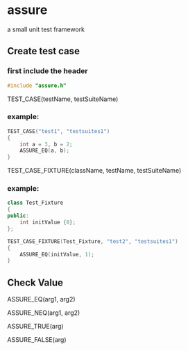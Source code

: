 # assure
a small unit test framework

## Create test case

### first include the header
```C++
#include "assure.h"
```

TEST_CASE(testName, testSuiteName)
### example: 
```C++
TEST_CASE("test1", "testsuites1")
{
    int a = 3, b = 2;
    ASSURE_EQ(a, b);
}
```

TEST_CASE_FIXTURE(className, testName, testSuiteName)
### example:
```C++
class Test_Fixture
{
public:
    int initValue {0};
};

TEST_CASE_FIXTURE(Test_Fixture, "test2", "testsuites1")
{
    ASSURE_EQ(initValue, 1);
}
```

## Check Value
ASSURE_EQ(arg1, arg2)

ASSURE_NEQ(arg1, arg2)

ASSURE_TRUE(arg)

ASSURE_FALSE(arg)


